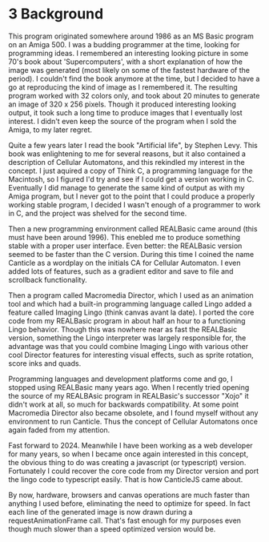 # 3   Background

This program originated somewhere around 1986 as an MS Basic program on an Amiga 500. I was a budding programmer at the time, looking for programming ideas. I remembered an interesting looking picture in some 70's book about 'Supercomputers', with a short explanation of how the image was generated (most likely on some of the fastest hardware of the period). I couldn't find the book anymore at the time, but I decided to have a go at reproducing the kind of image as I remembered it. The resulting program worked with 32 colors only, and took about 20 minutes to generate an image of 320 x 256 pixels. Though it produced interesting looking output, it took such a long time to produce images that I eventually lost interest. I didn't even keep the source of the program when I sold the Amiga, to my later regret.

Quite a few years later I read the book "Artificial life", by Stephen Levy. This book was enlightening to me for several reasons, but it also contained a description of Cellular Automatons, and this rekindled my interest in the concept. I just aquired a copy of Think C, a programming language for the Macintosh, so I figured I'd try and see if I could get a version working in C.
Eventually I did manage to generate the same kind of output as with my Amiga program, but I never got to the point that I could produce a properly working stable program, I decided I wasn't enough of a programmer to work in C, and the project was shelved for the second time.

Then a new programming environment called REALBasic came around (this must have been around 1996). This enebled me to produce something stable with a proper user interface. Even better: the REALBasic version seemed to be faster than the C version. During this time I coined the name Canticle as a wordplay on the initials CA for Cellular Automaton. I even added lots of features, such as a gradient editor and save to file and scrollback functionality.

Then a program called Macromedia Director, which I used as an animation tool and which had a built-in programming language called Lingo added a feature called Imaging Lingo (think canvas avant la date). I ported the core code from my REALBasic program in about half an hour to a functioning Lingo behavior. Though this was nowhere near as fast the REALBasic version, something the Lingo interpreter was largely responsible for, the advantage was that you could combine Imaging Lingo with various other cool Director features for interesting visual effects, such as sprite rotation, score inks and quads.

Programming languages and development platforms come and go, I stopped using REALBasic many years ago. When I recently tried opening the source of my REALBAsic program in REALBasic's successor "Xojo" it didn't work at all, so much for backwards compatibility. At some point Macromedia Director also became obsolete, and I found myself without any environment to run Canticle. Thus the concept of Cellular Automatons once again faded from my attention. 

Fast forward to 2024. Meanwhile I have been working as a web developer for many years, so when I became once again interested in this concept, the obvious thing to do was creating a javascript (or typescript) version. Fortunately I could recover the core code from my Director version and port the lingo code to typescript easily. That is how CanticleJS came about.

By now, hardware, browsers and canvas operations are much faster than anything I used before, eliminating the need to optimize for speed. In fact each line of the generated image is now drawn during a requestAnimationFrame call. That's fast enough for my purposes even though much slower than a speed optimized version would be.